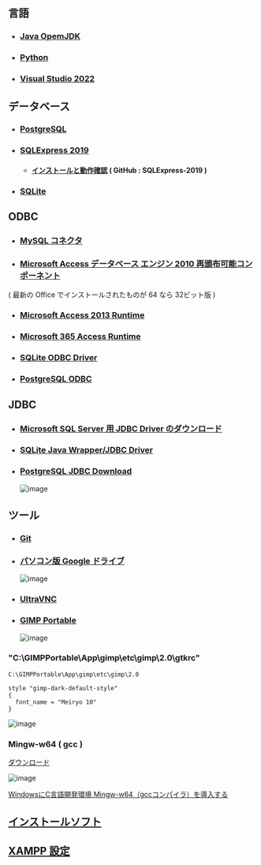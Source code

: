 
## 言語

- ### [Java OpemJDK](http://jdk.java.net/)
- ### [Python](https://pythonlinks.python.jp/ja/index.html)
- ### [Visual Studio 2022](https://github.com/winofsql/visual-studio-2022)

## データベース

- ### [PostgreSQL](https://content-www.enterprisedb.com/downloads/postgres-postgresql-downloads)

- ### [SQLExpress 2019](https://www.microsoft.com/ja-jp/download/details.aspx?id=101064)
  - #### [インストールと動作確認](https://github.com/winofsql/SQLExpress-2019) ( GitHub : SQLExpress-2019 )

- ### [SQLite](https://www.sqlite.org/download.html)

## ODBC

- ### [MySQL コネクタ](https://www.mysql.com/jp/products/connector/)

- ### [Microsoft Access データベース エンジン 2010 再頒布可能コンポーネント](https://www.microsoft.com/ja-jp/download/details.aspx?id=13255)
( 最新の Office でインストールされたものが 64 なら 32ビット版 )

- ### [Microsoft Access 2013 Runtime](https://www.microsoft.com/ja-JP/download/details.aspx?id=39358)

- ### [Microsoft 365 Access Runtime](https://support.microsoft.com/ja-jp/office/access-runtime-%E3%82%92%E3%83%80%E3%82%A6%E3%83%B3%E3%83%AD%E3%83%BC%E3%83%89microsoft-365%E3%82%A4%E3%83%B3%E3%82%B9%E3%83%88%E3%83%BC%E3%83%AB%E3%81%99%E3%82%8B-185c5a32-8ba9-491e-ac76-91cbe3ea09c9)

- ### [SQLite ODBC Driver](http://www.ch-werner.de/sqliteodbc/)

- ### [PostgreSQL ODBC](https://odbc.postgresql.org/)

## JDBC

- ### [Microsoft SQL Server 用 JDBC Driver のダウンロード](https://docs.microsoft.com/ja-jp/sql/connect/jdbc/download-microsoft-jdbc-driver-for-sql-server?view=sql-server-ver15)

- ### [SQLite Java Wrapper/JDBC Driver](http://www.ch-werner.de/javasqlite/)

- ### [PostgreSQL JDBC Download](https://jdbc.postgresql.org/)
  ![image](https://github.com/winofsql/subject/assets/1501327/e117abb5-56e1-4a03-a98a-403cac638674)

## ツール

- ### [Git](https://git-scm.com/)

- ### [パソコン版 Google ドライブ](https://support.google.com/a/answer/7491144?hl=ja)
  ![image](https://user-images.githubusercontent.com/1501327/145736906-10583480-023e-40d7-82f2-7469536fc98d.png)

- ### [UltraVNC](https://forest.watch.impress.co.jp/library/software/ultravnc/)

- ### [GIMP Portable](http://sourceforge.net/projects/portableapps/files/GIMP%20Portable/)
  ![image](https://user-images.githubusercontent.com/1501327/145734069-951d2567-81ae-4556-b03f-a8fff3ab8da8.png)
<!--
  ![image](https://user-images.githubusercontent.com/1501327/146461288-b968e17c-a83e-4a93-b7af-8678587ffcbf.png)
  
  ![image](https://user-images.githubusercontent.com/1501327/146461191-942d5352-2c35-464d-8f6e-444ce8dbbcc0.png) -->
### "C:\GIMPPortable\App\gimp\etc\gimp\2.0\gtkrc"
```
C:\GIMPPortable\App\gimp\etc\gimp\2.0
```
```
style "gimp-dark-default-style"
{
  font_name = "Meiryo 10"
}
```

![image](https://user-images.githubusercontent.com/1501327/145737032-30bc4122-c603-4748-8b9f-9a76b3ba856f.png)

### Mingw-w64 ( gcc )
[ダウンロード](https://sourceforge.net/projects/mingw-w64/files/Toolchains%20targetting%20Win32/Personal%20Builds/mingw-builds/installer/mingw-w64-install.exe/download)

![image](https://user-images.githubusercontent.com/1501327/148323822-bfd4af8a-2ad0-4ed8-8ef1-cf8f0a8252a9.png)

[WindowsにC言語開発環境 Mingw-w64（gccコンパイラ）を導入する](https://dianxnao.com/windows%e3%81%abc%e8%a8%80%e8%aa%9e%e9%96%8b%e7%99%ba%e7%92%b0%e5%a2%83-mingw-w64%ef%bc%88gcc%e3%82%b3%e3%83%b3%e3%83%91%e3%82%a4%e3%83%a9%ef%bc%89%e3%82%92%e5%b0%8e%e5%85%a5%e3%81%99%e3%82%8b/#toc1)


## [インストールソフト](https://github.com/winofsql/subject-2022-software)

## [XAMPP 設定](https://github.com/winofsql/xampp-settings)

<br><br>

